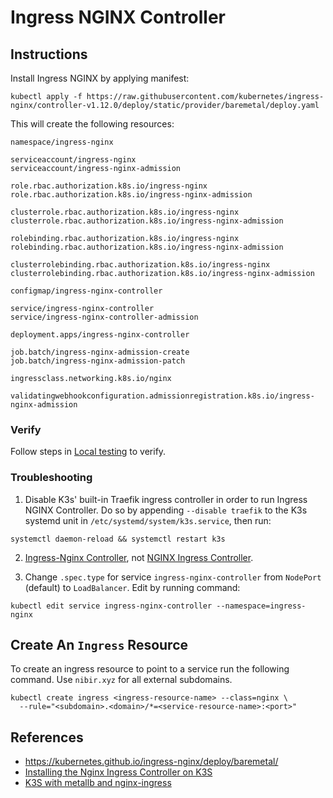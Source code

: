 # Ingress NGINX Controller

## Instructions

Install Ingress NGINX by applying manifest:

```
kubectl apply -f https://raw.githubusercontent.com/kubernetes/ingress-nginx/controller-v1.12.0/deploy/static/provider/baremetal/deploy.yaml
```

This will create the following resources:

```
namespace/ingress-nginx

serviceaccount/ingress-nginx
serviceaccount/ingress-nginx-admission

role.rbac.authorization.k8s.io/ingress-nginx
role.rbac.authorization.k8s.io/ingress-nginx-admission

clusterrole.rbac.authorization.k8s.io/ingress-nginx
clusterrole.rbac.authorization.k8s.io/ingress-nginx-admission

rolebinding.rbac.authorization.k8s.io/ingress-nginx
rolebinding.rbac.authorization.k8s.io/ingress-nginx-admission

clusterrolebinding.rbac.authorization.k8s.io/ingress-nginx
clusterrolebinding.rbac.authorization.k8s.io/ingress-nginx-admission

configmap/ingress-nginx-controller

service/ingress-nginx-controller
service/ingress-nginx-controller-admission

deployment.apps/ingress-nginx-controller

job.batch/ingress-nginx-admission-create
job.batch/ingress-nginx-admission-patch

ingressclass.networking.k8s.io/nginx

validatingwebhookconfiguration.admissionregistration.k8s.io/ingress-nginx-admission
```

### Verify

Follow steps in [Local testing](https://kubernetes.github.io/ingress-nginx/deploy/#local-testing) to verify.

### Troubleshooting

1. Disable K3s' built-in Traefik ingress controller in order to run Ingress NGINX Controller. Do so by appending `--disable traefik` to the K3s systemd unit in `/etc/systemd/system/k3s.service`, then run:

```
systemctl daemon-reload && systemctl restart k3s
```

2. [Ingress-Nginx Controller](https://kubernetes.github.io/ingress-nginx/), not [NGINX Ingress Controller](https://docs.nginx.com/nginx-ingress-controller/).

3. Change `.spec.type` for service `ingress-nginx-controller` from `NodePort` (default) to `LoadBalancer`. Edit by running command:

```
kubectl edit service ingress-nginx-controller --namespace=ingress-nginx
```

## Create An `Ingress` Resource

To create an ingress resource to point to a service run the following command. Use `nibir.xyz` for all external subdomains.

```
kubectl create ingress <ingress-resource-name> --class=nginx \
  --rule="<subdomain>.<domain>/*=<service-resource-name>:<port>"
```

## References

- https://kubernetes.github.io/ingress-nginx/deploy/baremetal/
- [Installing the Nginx Ingress Controller on K3S](https://medium.com/@alesson.viana/installing-the-nginx-ingress-controller-on-k3s-df2c68cae3c8)
- [K3S with metallb and nginx-ingress](https://avi.st/k3s-with-metallb-and-nginx-ingress/)
